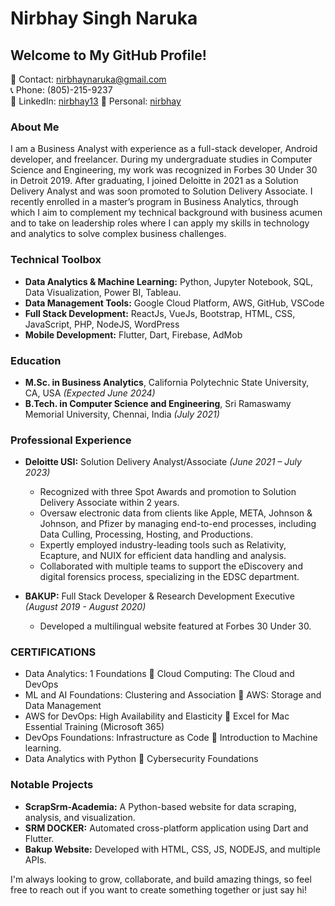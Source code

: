 # Nirbhay Singh Naruka

## Welcome to My GitHub Profile!

📧 Contact: nirbhaynaruka@gmail.com  
📞 Phone: (805)-215-9237  
🔗 LinkedIn: [nirbhay13](https://linkedin.com/in/nirbhay13)
🔗 Personal: [nirbhay](https://nirbhaynaruka.github.io/mysite/)
### About Me
I am a Business Analyst with experience as a full-stack developer, Android developer, and freelancer. During my undergraduate studies in Computer Science and Engineering, my work was recognized in Forbes 30 Under 30 in Detroit 2019. After graduating, I joined Deloitte in 2021 as a Solution Delivery Analyst and was soon promoted to Solution Delivery Associate. I recently enrolled in a master’s program in Business Analytics, through which I aim to complement my technical background with business acumen and to take on leadership roles where I can apply my skills in technology and analytics to solve complex business challenges.

### Technical Toolbox
- **Data Analytics & Machine Learning:** Python, Jupyter Notebook, SQL, Data Visualization, Power BI, Tableau.
- **Data Management Tools:** Google Cloud Platform, AWS, GitHub, VSCode
- **Full Stack Development:** ReactJs, VueJs, Bootstrap, HTML, CSS, JavaScript, PHP, NodeJS, WordPress
- **Mobile Development:** Flutter, Dart, Firebase, AdMob

### Education
- **M.Sc. in Business Analytics**, California Polytechnic State University, CA, USA _(Expected June 2024)_
- **B.Tech. in Computer Science and Engineering**, Sri Ramaswamy Memorial University, Chennai, India _(July 2021)_

### Professional Experience
- **Deloitte USI:** Solution Delivery Analyst/Associate _(June 2021 – July 2023)_
  - Recognized with three Spot Awards and promotion to Solution Delivery Associate within 2 years.
  - Oversaw electronic data from clients like Apple, META, Johnson & Johnson, and Pfizer by managing end-to-end processes, including Data Culling, Processing, Hosting, and Productions.
  - Expertly employed industry-leading tools such as Relativity, Ecapture, and NUIX for efficient data handling and analysis.
  - Collaborated with multiple teams to support the eDiscovery and digital forensics process, specializing in the EDSC department.

- **BAKUP:** Full Stack Developer & Research Development Executive _(August 2019 - August 2020)_
  - Developed a multilingual website featured at Forbes 30 Under 30.

### CERTIFICATIONS 
- Data Analytics: 1 Foundations		Cloud Computing: The Cloud and DevOps
- ML and AI Foundations: Clustering and Association		AWS: Storage and Data Management
- AWS for DevOps: High Availability and Elasticity		Excel for Mac Essential Training (Microsoft 365)
- DevOps Foundations: Infrastructure as Code		Introduction to Machine learning.
- Data Analytics with Python		Cybersecurity Foundations


### Notable Projects
- **ScrapSrm-Academia:** A Python-based website for data scraping, analysis, and visualization.
- **SRM DOCKER:** Automated cross-platform application using Dart and Flutter.
- **Bakup Website:** Developed with HTML, CSS, JS, NODEJS, and multiple APIs.

I'm always looking to grow, collaborate, and build amazing things, so feel free to reach out if you want to create something together or just say hi!

